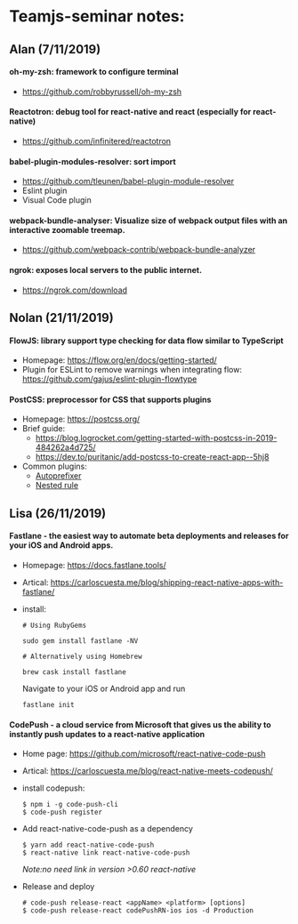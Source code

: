# Teamjs-seminar notes:

## Alan (7/11/2019)
#### oh-my-zsh: framework to configure terminal
- https://github.com/robbyrussell/oh-my-zsh
#### Reactotron: debug tool for react-native and react (especially for react-native)
- https://github.com/infinitered/reactotron
#### babel-plugin-modules-resolver: sort import 
- https://github.com/tleunen/babel-plugin-module-resolver
- Eslint plugin
- Visual Code plugin
#### webpack-bundle-analyser: Visualize size of webpack output files with an interactive zoomable treemap.
- https://github.com/webpack-contrib/webpack-bundle-analyzer
#### ngrok: exposes local servers to the public internet.
- https://ngrok.com/download

## Nolan (21/11/2019)
#### FlowJS: library support type checking for data flow similar to TypeScript
- Homepage: https://flow.org/en/docs/getting-started/
- Plugin for ESLint to remove warnings when integrating flow: https://github.com/gajus/eslint-plugin-flowtype
#### PostCSS: preprocessor for CSS that supports plugins
- Homepage: https://postcss.org/
- Brief guide:
    - https://blog.logrocket.com/getting-started-with-postcss-in-2019-484262a4d725/
    - https://dev.to/puritanic/add-postcss-to-create-react-app--5hj8
- Common plugins:
    - [Autoprefixer](https://github.com/postcss/autoprefixer)
    - [Nested rule](https://github.com/postcss/postcss-nested)
## Lisa (26/11/2019)
#### Fastlane - the easiest way to automate beta deployments and releases for your iOS and Android apps.
- Homepage: https://docs.fastlane.tools/
- Artical: https://carloscuesta.me/blog/shipping-react-native-apps-with-fastlane/
- install:
    ``` 
    # Using RubyGems

    sudo gem install fastlane -NV

    # Alternatively using Homebrew

    brew cask install fastlane
    ```
    Navigate to your iOS or Android app and run

    ```
    fastlane init
    ```
#### CodePush - a cloud service from Microsoft that gives us the ability to instantly push updates to a react-native application
- Home page: https://github.com/microsoft/react-native-code-push
- Artical: https://carloscuesta.me/blog/react-native-meets-codepush/
- install codepush:
    ```
    $ npm i -g code-push-cli
    $ code-push register
    ```
- Add react-native-code-push as a dependency 
    ```
    $ yarn add react-native-code-push
    $ react-native link react-native-code-push
    ```
    _Note:no need link in version >0.60 react-native_ 

- Release and deploy
    ```
    # code-push release-react <appName> <platform> [options]
    $ code-push release-react codePushRN-ios ios -d Production
    ```
